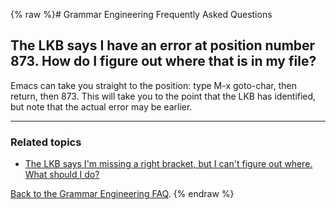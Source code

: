 {% raw %}# Grammar Engineering Frequently Asked Questions

## The LKB says I have an error at position number 873. How do I figure out where that is in my file?

Emacs can take you straight to the position: type M-x goto-char, then
return, then 873. This will take you to the point that the LKB has
identified, but note that the actual error may be earlier.

* * *

### Related topics

- [The LKB says I'm missing a right bracket, but I can't figure out
where. What should I do?](https://blog.inductorsoftware.com/docsproto/matrix/GeFaqRightBracket)

[Back to the Grammar Engineering FAQ](/GrammarEngineeringFaq).
<update date omitted for speed>{% endraw %}